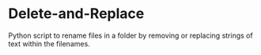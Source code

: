 # Delete-and-Replace
Python script to rename files in a folder by removing or replacing strings of text within the filenames.
